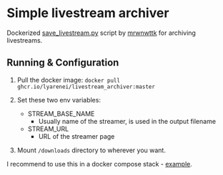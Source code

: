 # Simple livestream archiver

Dockerized [save_livestream.py](https://github.com/mrwnwttk/livestream_scripts/blob/main/save_livestream.py)
script by [mrwnwttk](https://github.com/mrwnwttk) for archiving livestreams.

## Running & Configuration

1. Pull the docker image: `docker pull ghcr.io/lyarenei/livestream_archiver:master`

2. Set these two env variables:

   - STREAM_BASE_NAME
     - Usually name of the streamer, is used in the output filename
   - STREAM_URL
     - URL of the streamer page

3. Mount `/downloads` directory to wherever you want.

I recommend to use this in a docker compose stack - [example](./docker-compose.yml).
